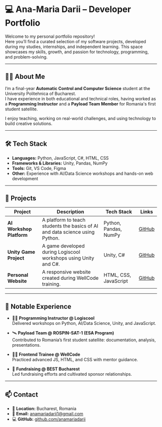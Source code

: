 # 💻 Ana-Maria Darii – Developer Portfolio

Welcome to my personal portfolio repository!  
Here you’ll find a curated selection of my software projects, developed during my studies, internships, and independent learning. This space showcases my skills, growth, and passion for technology, programming, and problem-solving.

---

## 👩‍🎓 About Me

I’m a final-year **Automatic Control and Computer Science** student at the University Politehnica of Bucharest.  
I have experience in both educational and technical roles, having worked as a **Programming Instructor** and a **Payload Team Member** for Romania's first student satellite.

I enjoy teaching, working on real-world challenges, and using technology to build creative solutions.

---

## 🛠️ Tech Stack

- **Languages:** Python, JavaScript, C#, HTML, CSS  
- **Frameworks & Libraries:** Unity, Pandas, NumPy  
- **Tools:** Git, VS Code, Figma  
- **Other:** Experience with AI/Data Science workshops and hands-on web development

---

## 💼 Projects

| Project               | Description                                                                 | Tech Stack             | Links         |
|-----------------------|-----------------------------------------------------------------------------|------------------------|---------------|
| **AI Workshop Platform** | A platform to teach students the basics of AI and data science using Python. | Python, Pandas, NumPy  | [GitHub](#)   |
| **Unity Game Project**  | A game developed during Logiscool workshops using Unity and C#.              | Unity, C#              | [GitHub](#)   |
| **Personal Website**    | A responsive website created during WellCode training.                       | HTML, CSS, JavaScript  | [GitHub](#)   |

---

## 🚀 Notable Experience

- 👩‍🏫 **Programming Instructor @ Logiscool**  
  Delivered workshops on Python, AI/Data Science, Unity, and JavaScript.

- 🛰️ **Payload Team @ ROSPIN-SAT-1 (ESA Program)**  
  Contributed to Romania’s first student satellite: documentation, analysis, presentations.

- 🧑‍💻 **Frontend Trainee @ WellCode**  
  Practiced advanced JS, HTML, and CSS with mentor guidance.

- 💼 **Fundraising @ BEST Bucharest**  
  Led fundraising efforts and cultivated sponsor relationships.

---

## 📫 Contact

- 📍 **Location:** Bucharest, Romania  
- 📧 **Email:** anamariadarii1@gmail.com 
- 💻 **GitHub:** [github.com/anamariadarii](#)
